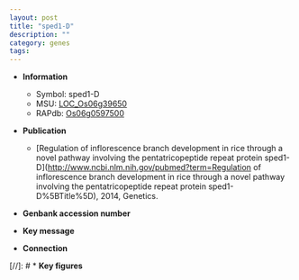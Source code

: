 ```yaml
---
layout: post
title: "sped1-D"
description: ""
category: genes
tags: 
---
```


* **Information**  
    + Symbol: sped1-D  
    + MSU: [LOC_Os06g39650](http://rice.uga.edu/cgi-bin/ORF_infopage.cgi?orf=LOC_Os06g39650)  
    + RAPdb: [Os06g0597500](http://rapdb.dna.affrc.go.jp/viewer/gbrowse_details/irgsp1?name=Os06g0597500)  

* **Publication**  
    + [Regulation of inflorescence branch development in rice through a novel pathway involving the pentatricopeptide repeat protein sped1-D](http://www.ncbi.nlm.nih.gov/pubmed?term=Regulation of inflorescence branch development in rice through a novel pathway involving the pentatricopeptide repeat protein sped1-D%5BTitle%5D), 2014, Genetics.

* **Genbank accession number**  

* **Key message**  

* **Connection**  

[//]: # * **Key figures**  



